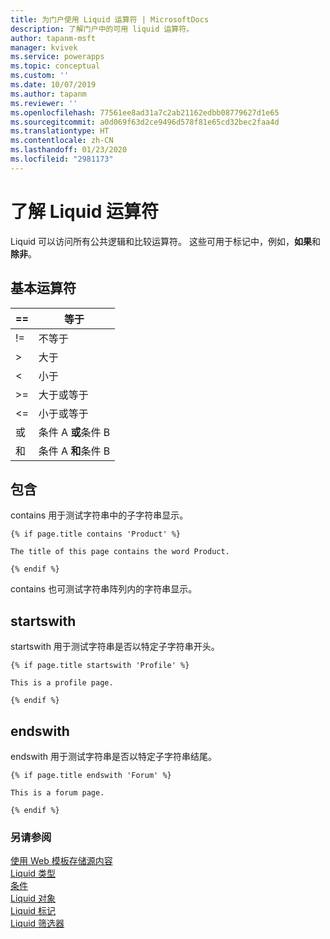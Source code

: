 ```yaml
---
title: 为门户使用 Liquid 运算符 | MicrosoftDocs
description: 了解门户中的可用 liquid 运算符。
author: tapanm-msft
manager: kvivek
ms.service: powerapps
ms.topic: conceptual
ms.custom: ''
ms.date: 10/07/2019
ms.author: tapanm
ms.reviewer: ''
ms.openlocfilehash: 77561ee8ad31a7c2ab21162edbb08779627d1e65
ms.sourcegitcommit: a0d069f63d2ce9496d578f81e65cd32bec2faa4d
ms.translationtype: HT
ms.contentlocale: zh-CN
ms.lasthandoff: 01/23/2020
ms.locfileid: "2981173"
---
```

# <a name="understand-liquid-operators"></a>了解 Liquid 运算符

Liquid 可以访问所有公共逻辑和比较运算符。 这些可用于标记中，例如，**如果**和**除非**。

## <a name="basic-operators"></a>基本运算符

| ==    | 等于                          |
|-------|---------------------------------|
| !=    | 不等于                  |
| &gt;  | 大于                    |
| &lt;  | 小于                       |
| &gt;= | 大于或等于        |
| &lt;= | 小于或等于           |
| 或    | 条件 A **或**条件 B  |
| 和   | 条件 A **和**条件 B |

## <a name="contains"></a>包含

contains 用于测试字符串中的子字符串显示。

```
{% if page.title contains 'Product' %}

The title of this page contains the word Product.

{% endif %}
```

contains 也可测试字符串阵列内的字符串显示。

## <a name="startswith"></a>startswith

startswith 用于测试字符串是否以特定子字符串开头。

```
{% if page.title startswith 'Profile' %}

This is a profile page.

{% endif %}
```

## <a name="endswith"></a>endswith

endswith 用于测试字符串是否以特定子字符串结尾。

```
{% if page.title endswith 'Forum' %}

This is a forum page.

{% endif %}
```

### <a name="see-also"></a>另请参阅

[使用 Web 模板存储源内容](store-content-web-templates.md)  
[Liquid 类型](liquid-types.md)  
[条件](liquid-conditional-operators.md)  
[Liquid 对象](liquid-objects.md)  
[Liquid 标记](liquid-tags.md)  
[Liquid 筛选器](liquid-filters.md) 